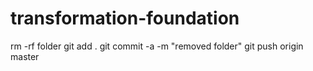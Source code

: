 # transformation-foundation
rm -rf folder
git add .
git commit -a -m "removed folder"
git push origin master
